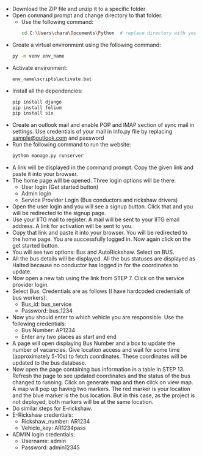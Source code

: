 - Download the ZIP file and unzip it to a specific folder
- Open command prompt and change directory to that folder.
  - Use the following command:
    ```bash
    cd C:\Users\chara\Documents\Python  # replace directory with your directory
    ```
- Create a virtual environment using the following command:
    ```bash
    py -m venv env_name
    ```
- Activate environment:
    ```bash
    env_name\scripts\activate.bat
    ```
- Install all the dependencies:
    ```bash
    pip install django
    pip install folium
    pip install six
    ```
- Create an outlook mail and enable POP and IMAP section of sync mail in settings. Use credentials of your mail in info.py file by replacing sample@outlook.com and password
- Run the following command to run the website:
    ```bash
    python manage.py runserver
    ```
- A link will be displayed in the command prompt. Copy the given link and paste it into your browser.
- The home page will be opened. Three login options will be there:
  - User login (Get started button)
  - Admin login
  - Service Provider Login (Bus conductors and rickshaw drivers)
- Open the user login and you will see a signup button. Click that and you will be redirected to the signup page.
- Use your IITG mail to register. A mail will be sent to your IITG email address. A link for activation will be sent to you.
- Copy that link and paste it into your browser. You will be redirected to the home page. You are successfully logged in. Now again click on the get started button.
- You will see two options: Bus and AutoRickshaw. Select on BUS.
- All the bus details will be displayed. All the bus statuses are displayed as Halted because no conductor has logged in for the coordinates to update.
- Now open a new tab using the link from STEP 7. Click on the service provider login.
- Select Bus. Credentials are as follows (I have hardcoded credentials of bus workers):
  - Bus_id: bus_service
  - Password: bus_1234
- Now you should enter to which vehicle you are responsible. Use the following credentials:
  - Bus Number: AP1234
  - Enter any two places as start and end
- A page will open displaying Bus Number and a box to update the number of vacancies. Give location access and wait for some time (approximately 5-10s) to fetch coordinates. These coordinates will be updated to the bus database.
- Now open the page containing bus information in a table in STEP 13. Refresh the page to see updated coordinates and the status of the bus changed to running. Click on generate map and then click on view map. A map will pop up having two markers. The red marker is your location and the blue marker is the bus location. But in this case, as the project is not deployed, both markers will be at the same location.
- Do similar steps for E-rickshaw.
- E-Rickshaw credentials:
  - Rickshaw_number: AR1234
  - Vehicle_key: AR1234pass
- ADMIN login credentials:
  - Username: admin
  - Password: admin12345

